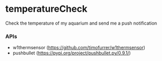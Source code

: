 # temperatureCheck
Check the temperature of my aquarium and send me a push notification

### APIs
* w1thermsensor (https://github.com/timofurrer/w1thermsensor)
* pushbullet (https://pypi.org/project/pushbullet.py/0.9.1/)